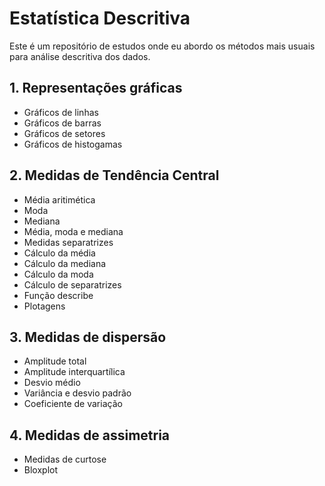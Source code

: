 # Estatística Descritiva 

Este é um repositório de estudos onde eu abordo os métodos mais usuais para análise descritiva dos dados.

## 1. Representações gráficas 

 * Gráficos de linhas
 * Gráficos de barras
 * Gráficos de setores
 * Gráficos de histogamas
 
## 2. Medidas de Tendência Central

 * Média aritimética 
 * Moda
 * Mediana
 * Média, moda e mediana
 * Medidas separatrizes
 * Cálculo da média
 * Cálculo da mediana
 * Cálculo da moda 
 * Cálculo de separatrizes
 * Função describe 
 * Plotagens 
 
## 3. Medidas de dispersão 

 * Amplitude total 
 * Amplitude interquartílica
 * Desvio médio
 * Variância e desvio padrão 
 * Coeficiente de variação 
 
## 4. Medidas de assimetria 

 * Medidas de curtose
 * Bloxplot



